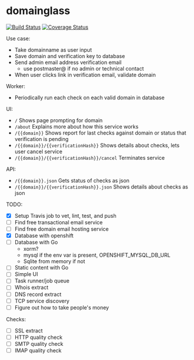 domainglass
===========
[![Build Status](https://travis-ci.org/brimstone/go-domainglass.svg?branch=master)](https://travis-ci.org/brimstone/go-domainglass)
[![Coverage Status](https://coveralls.io/repos/github/brimstone/go-domainglass/badge.svg?branch=master)](https://coveralls.io/github/brimstone/go-domainglass?branch=master)


Use case:
- Take domainname as user input
- Save domain and verification key to database
- Send admin email address verification email
  -  use postmaster@ if no admin or technical contact
- When user clicks link in verification email, validate domain

Worker:
- Periodically run each check on each valid domain in database

UI:
- `/` Shows page prompting for domain
- `/about` Explains more about how this service works
- `/{{domain}}` Shows report for last checks against domain or status that verification is pending
- `/{{domain}}/{{verificationHash}}` Shows details about checks, lets user cancel service
- `/{{domain}}/{{verificationHash}}/cancel` Terminates service

API:
- `/{{domain}}.json` Gets status of checks as json
- `/{{domain}}/{{verificationHash}}.json` Shows details about checks as json

TODO:
- [X] Setup Travis job to vet, lint, test, and push
- [ ] Find free transactional email service
- [ ] Find free domain email hosting service
- [X] Database with openshift
- [ ] Database with Go
  - xorm?
  - mysql if the env var is present, OPENSHIFT_MYSQL_DB_URL
  - Sqlite from memory if not
- [ ] Static content with Go
- [ ] Simple UI
- [ ] Task runner/job queue
- [ ] Whois extract
- [ ] DNS record extract
- [ ] TCP service discovery
- [ ] Figure out how to take people's money

Checks:
- [ ] SSL extract
- [ ] HTTP quality check
- [ ] SMTP quality check
- [ ] IMAP quality check

